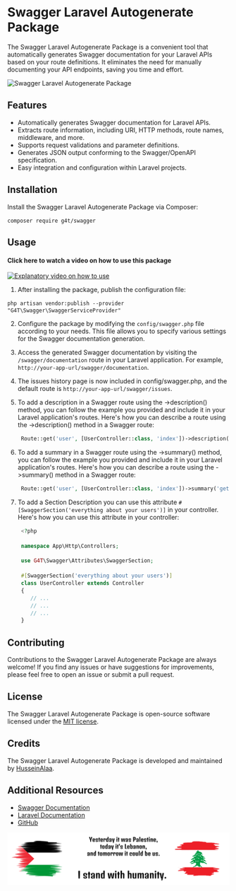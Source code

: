 # Swagger Laravel Autogenerate Package

The Swagger Laravel Autogenerate Package is a convenient tool that automatically generates Swagger documentation for your Laravel APIs based on your route definitions. It eliminates the need for manually documenting your API endpoints, saving you time and effort.



![Swagger Laravel Autogenerate Package](https://www.scottbrady91.com/img/logos/swagger-banner.png)


## Features

- Automatically generates Swagger documentation for Laravel APIs.
- Extracts route information, including URI, HTTP methods, route names, middleware, and more.
- Supports request validations and parameter definitions.
- Generates JSON output conforming to the Swagger/OpenAPI specification.
- Easy integration and configuration within Laravel projects.


## Installation

Install the Swagger Laravel Autogenerate Package via Composer:

```
composer require g4t/swagger
```

## Usage

#### Click here to watch a video on how to use this package
[![Explanatory video on how to use](https://img.youtube.com/vi/bI1BY9tAwOw/0.jpg)](https://www.youtube.com/watch?v=bI1BY9tAwOw)


1. After installing the package, publish the configuration file:
```
php artisan vendor:publish --provider "G4T\Swagger\SwaggerServiceProvider"
```

2. Configure the package by modifying the `config/swagger.php` file according to your needs. This file allows you to specify various settings for the Swagger documentation generation.

3. Access the generated Swagger documentation by visiting the `/swagger/documentation` route in your Laravel application. For example, `http://your-app-url/swagger/documentation`.

4. The issues history page is now included in config/swagger.php, and the default route is `http://your-app-url/swagger/issues`.

5. To add a description in a Swagger route using the ->description() method, you can follow the example you provided and include it in your Laravel application's routes.
   Here's how you can describe a route using the ->description() method in a Swagger route:
   ```php
    Route::get('user', [UserController::class, 'index'])->description('Get list of users with pagination.');
   ```
6. To add a summary in a Swagger route using the ->summary() method, you can follow the example you provided and include it in your Laravel application's routes.
   Here's how you can describe a route using the ->summary() method in a Swagger route:
   ```php
    Route::get('user', [UserController::class, 'index'])->summary('get users.');
   ```
7. To add a Section Description you can use this attribute `#[SwaggerSection('everything about your users')]` in your controller.
      Here's how you can use this attribute in your controller:
   ```php
    <?php
    
    namespace App\Http\Controllers;
    
    use G4T\Swagger\Attributes\SwaggerSection;
    
    #[SwaggerSection('everything about your users')]
    class UserController extends Controller
    {
       // ...
       // ...
       // ...
    }
   ```
      

 

## Contributing

Contributions to the Swagger Laravel Autogenerate Package are always welcome! If you find any issues or have suggestions for improvements, please feel free to open an issue or submit a pull request.


## License

The Swagger Laravel Autogenerate Package is open-source software licensed under the [MIT license](LICENSE.md).

## Credits

The Swagger Laravel Autogenerate Package is developed and maintained by [HusseinAlaa](https://www.linkedin.com/in/hussein4alaa/).

## Additional Resources

- [Swagger Documentation](https://swagger.io/docs/)
- [Laravel Documentation](https://laravel.com/docs)
- [GitHub](https://github.com/hussein4alaa/laravel-g4t-swagger-auto-generate)


<img src="https://raw.githubusercontent.com/hussein4alaa/laravel-g4t-swagger-auto-generate/refs/heads/main/i_stand.png" alt="stand with humanity" width="800"/>
